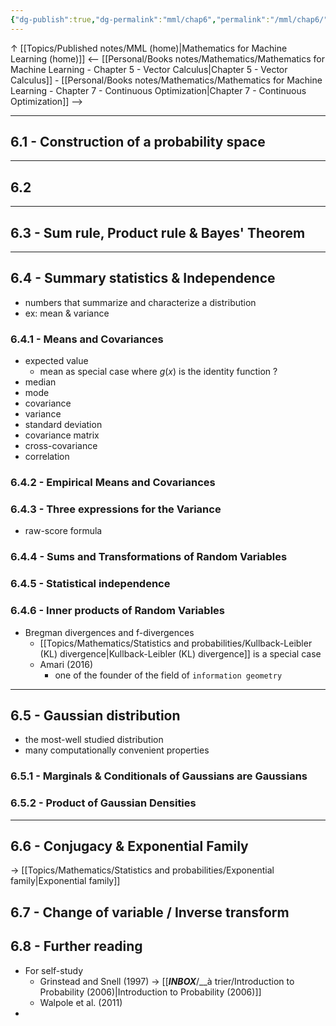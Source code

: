 ```yaml
---
{"dg-publish":true,"dg-permalink":"mml/chap6","permalink":"/mml/chap6/"}
---
```


↑ [[Topics/Published notes/MML (home)|Mathematics for Machine Learning (home)]]
<-- [[Personal/Books notes/Mathematics/Mathematics for Machine Learning - Chapter 5 - Vector Calculus|Chapter 5 - Vector Calculus]] - [[Personal/Books notes/Mathematics/Mathematics for Machine Learning - Chapter 7 - Continuous Optimization|Chapter 7 - Continuous Optimization]] --> 

---

## 6.1 - Construction of a probability space

---
## 6.2

---
## 6.3 - Sum rule, Product rule & Bayes' Theorem

---
## 6.4 - Summary statistics & Independence
- numbers that summarize and characterize a distribution
- ex: mean & variance

### 6.4.1 - Means and Covariances
- expected value
	- mean as special case where $g(x)$ is the identity function ?
- median
- mode
- covariance
- variance
- standard deviation
- covariance matrix
- cross-covariance
- correlation

### 6.4.2 - Empirical Means and Covariances

### 6.4.3 - Three expressions for the Variance
- raw-score formula

### 6.4.4 - Sums and Transformations of Random Variables

### 6.4.5 - Statistical independence

### 6.4.6 - Inner products of Random Variables
- Bregman divergences and f-divergences
	- [[Topics/Mathematics/Statistics and probabilities/Kullback-Leibler (KL) divergence|Kullback-Leibler (KL) divergence]] is a special case
	- Amari (2016)
		- one of the founder of the field of `information geometry`

---
## 6.5 - Gaussian distribution
- the most-well studied distribution
- many computationally convenient properties

### 6.5.1 - Marginals & Conditionals of Gaussians are Gaussians

### 6.5.2 - Product of Gaussian Densities

---
## 6.6 - Conjugacy & Exponential Family
-> [[Topics/Mathematics/Statistics and probabilities/Exponential family|Exponential family]]

## 6.7 - Change of variable / Inverse transform

## 6.8 - Further reading
- For self-study
	- Grinstead and Snell (1997) -> [[___INBOX___/__à trier/Introduction to Probability (2006)|Introduction to Probability (2006)]]
	- Walpole et al. (2011)
- 